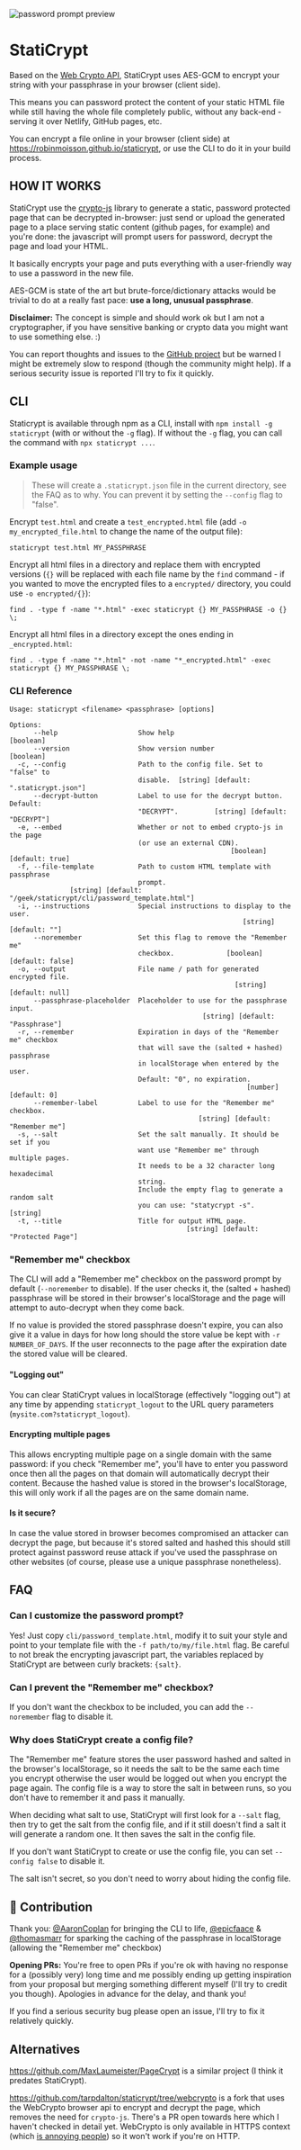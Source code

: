 ![password prompt preview](preview.png)

# StatiCrypt

Based on the [Web Crypto API](https://developer.mozilla.org/en-US/docs/Web/API/Web_Crypto_API), StatiCrypt uses AES-GCM to encrypt your string with your passphrase in your browser (client side).

This means you can password protect the content of your static HTML file while still having the whole file completely public, without any back-end - serving it over Netlify, GitHub pages, etc.

You can encrypt a file online in your browser (client side) at https://robinmoisson.github.io/staticrypt, or use the CLI to do it in your build process.

## HOW IT WORKS

StatiCrypt use the [crypto-js](https://github.com/brix/crypto-js) library to generate a static, password protected page that can be decrypted in-browser: just send or upload the generated page to a place serving static content (github pages, for example) and you're done: the javascript will prompt users for password, decrypt the page and load your HTML.

It basically encrypts your page and puts everything with a user-friendly way to use a password in the new file.

AES-GCM is state of the art but brute-force/dictionary attacks would be trivial to do at a really fast pace: **use a long, unusual passphrase**.

**Disclaimer:** The concept is simple and should work ok but I am not a cryptographer, if you have sensitive banking or crypto data you might want to use something else. :)

You can report thoughts and issues to the [GitHub project](https://robinmoisson.github.io/staticrypt) but be warned I might be extremely slow to respond (though the community might help). If a serious security issue is reported I'll try to fix it quickly.

## CLI

Staticrypt is available through npm as a CLI, install with `npm install -g staticrypt` (with or without the `-g` flag). If without the `-g` flag, you can call the command with `npx staticrypt ...`.

### Example usage

> These will create a `.staticrypt.json` file in the current directory, see the FAQ as to why. You can prevent it by setting the `--config` flag to "false".

Encrypt `test.html` and create a `test_encrypted.html` file (add `-o my_encrypted_file.html` to change the name of the output file):

```
staticrypt test.html MY_PASSPHRASE
```

Encrypt all html files in a directory and replace them with encrypted versions (`{}` will be replaced with each file name by the `find` command - if you wanted to move the encrypted files to a `encrypted/` directory, you could use `-o encrypted/{}`):

```
find . -type f -name "*.html" -exec staticrypt {} MY_PASSPHRASE -o {} \;
```

Encrypt all html files in a directory except the ones ending in `_encrypted.html`:

```
find . -type f -name "*.html" -not -name "*_encrypted.html" -exec staticrypt {} MY_PASSPHRASE \;
```

### CLI Reference

    Usage: staticrypt <filename> <passphrase> [options]

    Options:
          --help                    Show help                              [boolean]
          --version                 Show version number                    [boolean]
      -c, --config                  Path to the config file. Set to "false" to
                                    disable.  [string] [default: ".staticrypt.json"]
          --decrypt-button          Label to use for the decrypt button. Default:
                                    "DECRYPT".         [string] [default: "DECRYPT"]
      -e, --embed                   Whether or not to embed crypto-js in the page
                                    (or use an external CDN).
                                                           [boolean] [default: true]
      -f, --file-template           Path to custom HTML template with passphrase
                                    prompt.
                   [string] [default: "/geek/staticrypt/cli/password_template.html"]
      -i, --instructions            Special instructions to display to the user.
                                                              [string] [default: ""]
          --noremember              Set this flag to remove the "Remember me"
                                    checkbox.             [boolean] [default: false]
      -o, --output                  File name / path for generated encrypted file.
                                                            [string] [default: null]
          --passphrase-placeholder  Placeholder to use for the passphrase input.
                                                    [string] [default: "Passphrase"]
      -r, --remember                Expiration in days of the "Remember me" checkbox
                                    that will save the (salted + hashed) passphrase
                                    in localStorage when entered by the user.
                                    Default: "0", no expiration.
                                                               [number] [default: 0]
          --remember-label          Label to use for the "Remember me" checkbox.
                                                   [string] [default: "Remember me"]
      -s, --salt                    Set the salt manually. It should be set if you
                                    want use "Remember me" through multiple pages.
                                    It needs to be a 32 character long hexadecimal
                                    string.
                                    Include the empty flag to generate a random salt
                                    you can use: "statycrypt -s".           [string]
      -t, --title                   Title for output HTML page.
                                                [string] [default: "Protected Page"]


### "Remember me" checkbox

The CLI will add a "Remember me" checkbox on the password prompt by default (`--noremember` to disable). If the user checks it, the (salted + hashed) passphrase will be stored in their browser's localStorage and the page will attempt to auto-decrypt when they come back.

If no value is provided the stored passphrase doesn't expire, you can also give it a value in days for how long should the store value be kept with `-r NUMBER_OF_DAYS`. If the user reconnects to the page after the expiration date the stored value will be cleared.

#### "Logging out"

You can clear StatiCrypt values in localStorage (effectively "logging out") at any time by appending `staticrypt_logout` to the URL query parameters (`mysite.com?staticrypt_logout`).

#### Encrypting multiple pages

This allows encrypting multiple page on a single domain with the same password: if you check "Remember me", you'll have to enter you password once then all the pages on that domain will automatically decrypt their content. Because the hashed value is stored in the browser's localStorage, this will only work if all the pages are on the same domain name.

#### Is it secure?

In case the value stored in browser becomes compromised an attacker can decrypt the page, but because it's stored salted and hashed this should still protect against password reuse attack if you've used the passphrase on other websites (of course, please use a unique passphrase nonetheless).

## FAQ

### Can I customize the password prompt?

Yes! Just copy `cli/password_template.html`, modify it to suit your style and point to your template file with the `-f path/to/my/file.html` flag. Be careful to not break the encrypting javascript part, the variables replaced by StatiCrypt are between curly brackets: `{salt}`.

### Can I prevent the "Remember me" checkbox?

If you don't want the checkbox to be included, you can add the `--noremember` flag to disable it.

### Why does StatiCrypt create a config file?

The "Remember me" feature stores the user password hashed and salted in the browser's localStorage, so it needs the salt to be the same each time you encrypt otherwise the user would be logged out when you encrypt the page again. The config file is a way to store the salt in between runs, so you don't have to remember it and pass it manually.

When deciding what salt to use, StatiCrypt will first look for a `--salt` flag, then try to get the salt from the config file, and if it still doesn't find a salt it will generate a random one. It then saves the salt in the config file.

If you don't want StatiCrypt to create or use the config file, you can set `--config false` to disable it.

The salt isn't secret, so you don't need to worry about hiding the config file.

## 🙏 Contribution

Thank you: [@AaronCoplan](https://github.com/AaronCoplan) for bringing the CLI to life, [@epicfaace](https://github.com/epicfaace) & [@thomasmarr](https://github.com/thomasmarr) for sparking the caching of the passphrase in localStorage (allowing the "Remember me" checkbox)

**Opening PRs:** You're free to open PRs if you're ok with having no response for a (possibly very) long time and me possibly ending up getting inspiration from your proposal but merging something different myself (I'll try to credit you though). Apologies in advance for the delay, and thank you!

If you find a serious security bug please open an issue, I'll try to fix it relatively quickly.

## Alternatives

https://github.com/MaxLaumeister/PageCrypt is a similar project (I think it predates StatiCrypt).

https://github.com/tarpdalton/staticrypt/tree/webcrypto is a fork that uses the WebCrypto browser api to encrypt and decrypt the page, which removes the need for `crypto-js`. There's a PR open towards here which I haven't checked in detail yet. WebCrypto is only available in HTTPS context (which [is annoying people](https://github.com/w3c/webcrypto/issues/28)) so it won't work if you're on HTTP.

